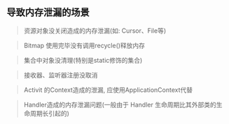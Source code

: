 ## 导致内存泄漏的场景

> 资源对象没关闭造成的内存泄漏(如: Cursor、File等)

> Bitmap 使用完毕没有调用recycle()释放内存

> 集合中对象没清理(特别是static修饰的集合)

> 接收器、监听器注册没取消

> Activit 的Context造成的泄漏, 应使用ApplicationContext代替

> Handler造成的内存泄漏问题(一般由于 Handler 生命周期比其外部类的生命周期长引起的)

